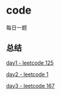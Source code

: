 # code
每日一题

## 总结
[day1 - leetcode 125](https://github.com/SOALIN228/code/blob/master/src/com/soa/day1/day1.md)

[day2 - leetcode 1](https://github.com/SOALIN228/code/blob/master/src/com/soa/day2/day2.md)

[day3 - leetcode 167](https://github.com/SOALIN228/code/blob/master/src/com/soa/day3/day3.md)


